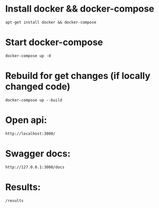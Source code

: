# Install docker && docker-compose

~~~
apt-get install docker && docker-compose
~~~

# Start docker-compose

~~~
docker-compose up -d
~~~

# Rebuild for get changes (if locally changed code)

~~~
docker-compose up --build
~~~

# Open api:

~~~
http://localhost:3000/
~~~

# Swagger docs:

~~~
http://127.0.0.1:3000/docs
~~~


# Results:

~~~
/results
~~~
